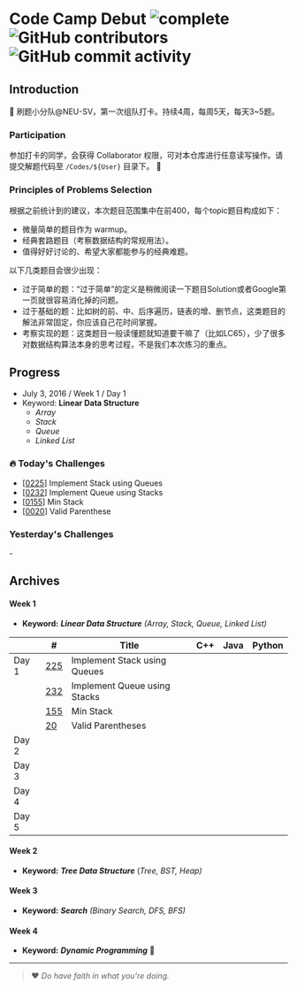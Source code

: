 # Code Camp Debut ![complete](http://progressed.io/bar/0?title=completed) ![GitHub contributors](https://img.shields.io/github/contributors/neu-velocity/code-camp-debut.svg?color=blue&label=participators) ![GitHub commit activity](https://img.shields.io/github/commit-activity/w/neu-velocity/code-camp-debut.svg?color=green)

## Introduction
:rocket: 刷题小分队@NEU-SV，第一次组队打卡。持续4周，每周5天，每天3~5题。

### Participation
参加打卡的同学，会获得 Collaborator 权限，可对本仓库进行任意读写操作。请提交解题代码至 `/Codes/${User}` 目录下。 
:construction:  

### Principles of Problems Selection
根据之前统计到的建议，本次题目范围集中在前400，每个topic题目构成如下：
- 微量简单的题目作为 warmup。
- 经典套路题目（考察数据结构的常规用法）。
- 值得好好讨论的、希望大家都能参与的经典难题。
   
以下几类题目会很少出现：
- 过于简单的题：“过于简单”的定义是稍微阅读一下题目Solution或者Google第一页就很容易消化掉的问题。
- 过于基础的题：比如树的前、中、后序遍历，链表的增、删节点，这类题目的解法非常固定，你应该自己花时间掌握。
- 考察实现的题：这类题目一般读懂题就知道要干嘛了（比如LC65），少了很多对数据结构算法本身的思考过程，不是我们本次练习的重点。

## Progress
- July 3, 2016 / Week 1 / Day 1
- Keyword: __Linear Data Structure__
  - _Array_
  - _Stack_
  - _Queue_
  - _Linked List_

### :fire: Today's Challenges
- [[0225](https://leetcode.com/problems/implement-stack-using-queues/)] Implement Stack using Queues
- [[0232](https://leetcode.com/problems/implement-stack-using-queues/)] Implement Queue using Stacks
- [[0155](https://leetcode.com/problems/implement-stack-using-queues/)] Min Stack
- [[0020](https://leetcode.com/problems/implement-stack-using-queues/)] Valid Parenthese

### Yesterday's Challenges
\-

## Archives
#### Week 1
- __Keyword:__ ___Linear Data Structure___ _(Array, Stack, Queue, Linked List)_

|       | #                                                                  | Title                        | C++ | Java | Python |
|-------|--------------------------------------------------------------------|------------------------------|-----|------|--------|
| Day 1 | [225](https://leetcode.com/problems/implement-stack-using-queues/) | Implement Stack using Queues |     |      |        |
|       | [232](https://leetcode.com/problems/implement-queue-using-stacks/) | Implement Queue using Stacks |     |      |        |
|       | [155](https://leetcode.com/problems/min-stack/)                    | Min Stack                    |     |      |        |
|       | [20](https://leetcode.com/problems/valid-parentheses/)             | Valid Parentheses            |     |      |        |
| Day 2 |                                                                    |                              |     |      |        |
| Day 3 |                                                                    |                              |     |      |        |
| Day 4 |                                                                    |                              |     |      |        |
| Day 5 |                                                                    |                              |     |      |        |

#### Week 2
- __Keyword:__ ___Tree Data Structure___ (_Tree, BST, Heap)_

#### Week 3
- __Keyword:__ ___Search___ _(Binary Search, DFS, BFS)_

#### Week 4
- __Keyword:__ ___Dynamic Programming___ :construction:

---

>❤ _Do have faith in what you're doing._
